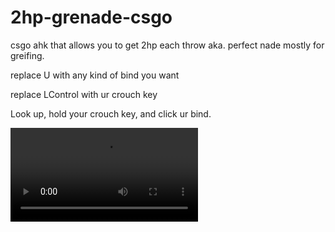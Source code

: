 # 2hp-grenade-csgo
csgo ahk that allows you to get 2hp each throw aka. perfect nade 
mostly for greifing.

replace U with any kind of bind you want

replace LControl with ur crouch key

Look up, hold your crouch key, and click ur bind.

![](https://i.imgur.com/n5w5kNz.mp4)
